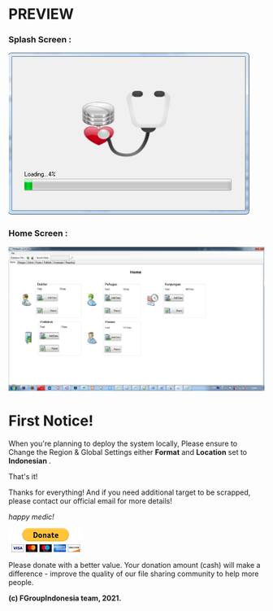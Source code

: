 # PREVIEW

### Splash Screen :
![Preview01](screenshots/splash.png)

### Home Screen :
![Preview02](screenshots/home_v2410.png)


# First Notice!

When you're planning to deploy the system locally, 
Please ensure to Change the Region & Global Settings 
either **Format** and **Location** set to **Indonesian** . 

That's it!


Thanks for everything! And if you need additional target to be scrapped, please contact our official email for more details!

*happy medic!*


![donate](screenshots/donate.gif)

Please donate with a better value. Your donation amount (cash) will make a difference - improve the quality of our file sharing community to help more people.

**(c) FGroupIndonesia team, 2021.**

